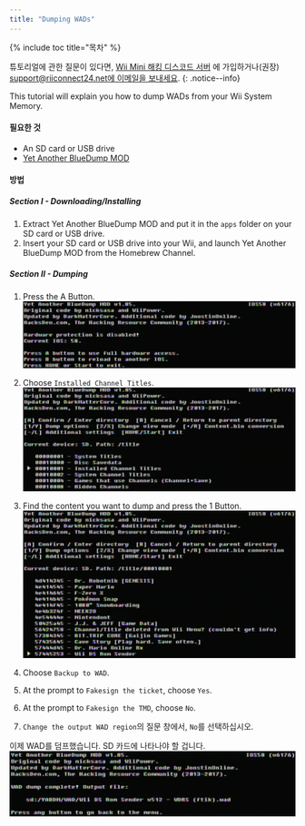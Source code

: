 ```yaml
---
title: "Dumping WADs"
---
```


{% include toc title="목차" %}

튜토리얼에 관한 질문이 있다면, [Wii Mini 해킹 디스코드 서버](https://discord.gg/rc24) 에 가입하거나(권장) [support@riiconnect24.net에 이메일을 보내세요](mailto:support@riiconnect24.net).
{: .notice--info}

This tutorial will explain you how to dump WADs from your Wii System Memory.

#### 필요한 것
* An SD card or USB drive
* [Yet Another BlueDump MOD](/assets/files/YABDM.zip)

#### 방법
##### Section I - Downloading/Installing

1. Extract Yet Another BlueDump MOD and put it in the `apps` folder on your SD card or USB drive.
2. Insert your SD card or USB drive into your Wii, and launch Yet Another BlueDump MOD from the Homebrew Channel.

##### Section II - Dumping
1. Press the A Button. ![Press A](/images/DumpWADS/2.png)

2. Choose `Installed Channel Titles`. ![Installed Channel Titles](/images/DumpWADS/3.png)

3. Find the content you want to dump and press the 1 Button. ![Find channel](/images/DumpWADS/4.png)

4. Choose `Backup to WAD`.
5. At the prompt to `Fakesign the ticket`, choose `Yes`.
6. At the prompt to `Fakesign the TMD`, choose `No`.
7. `Change the output WAD region`의 질문 창에서, `No`를 선택하십시오.

이제 WAD를 덤프했습니다. SD 카드에 나타나야 할 겁니다. ![완료](/images/DumpWADS/5.png)
